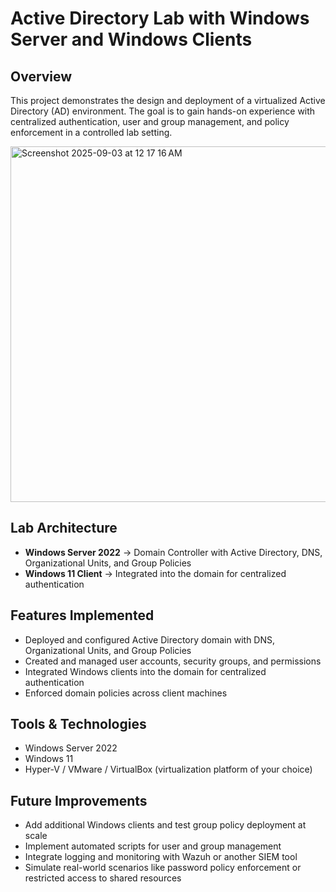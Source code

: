 # Active Directory Lab with Windows Server and Windows Clients

## Overview
This project demonstrates the design and deployment of a virtualized Active Directory (AD) environment. The goal is to gain hands-on experience with centralized authentication, user and group management, and policy enforcement in a controlled lab setting.

<img width="669" height="569" alt="Screenshot 2025-09-03 at 12 17 16 AM" src="https://github.com/user-attachments/assets/4809c20d-edb1-4d4f-9467-1d534ba7ed5e" />


## Lab Architecture

- **Windows Server 2022** → Domain Controller with Active Directory, DNS, Organizational Units, and Group Policies  
- **Windows 11 Client** → Integrated into the domain for centralized authentication  


## Features Implemented

- Deployed and configured Active Directory domain with DNS, Organizational Units, and Group Policies  
- Created and managed user accounts, security groups, and permissions  
- Integrated Windows clients into the domain for centralized authentication  
- Enforced domain policies across client machines  


## Tools & Technologies

- Windows Server 2022  
- Windows 11  
- Hyper-V / VMware / VirtualBox (virtualization platform of your choice)  

## Future Improvements

- Add additional Windows clients and test group policy deployment at scale  
- Implement automated scripts for user and group management  
- Integrate logging and monitoring with Wazuh or another SIEM tool  
- Simulate real-world scenarios like password policy enforcement or restricted access to shared resources

